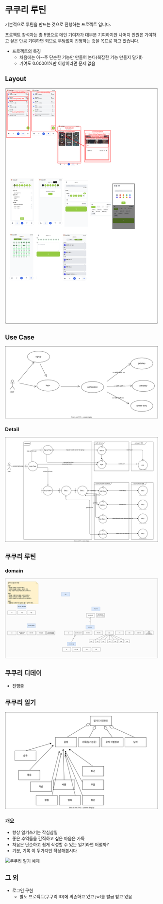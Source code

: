 # 쿠쿠리 루틴

기본적으로 루틴을 만드는 것으로 진행하는 프로젝트 입니다.

프로젝트 참석자는 총 5명으로
메인 기여자가 대부분 기여하지만
나머지 인원은 기여하고 싶은 만큼 기여하면 되므로
부담없이 진행하는 것을 목표로 하고 있습니다.

- 프로젝트의 특징
  - 처음에는 아--주 단순한 기능만 만들어 본다(복잡한 기능 만들지 말기!)
  - 기여도 0.00001%만 이상이라면 문제 없음

## Layout

![](./docs/layout.drawio.svg)

## Use Case

![](./docs/cucury-routine.usecase.drawio.svg)

### Detail

![](./docs/cucury-routine.robustness.drawio.svg)

## 쿠쿠리 루틴

### domain

![](./docs/routine.domain.drawio.svg)

## 쿠쿠리 디데이

- 진행중

## 쿠쿠리 일기

![](./docs/diary.domain.drawio.svg)

### 개요

- 항상 일기쓰기는 작심삼일
- 좋은 추억들을 간직하고 싶은 마음은 가득
- 처음은 단순하고 쉽게 작성할 수 있는 일기라면 어떨까?
- 기분, 기록 이 두가지만 작성해봅시다

![쿠쿠리 일기 예제](./cal_v2.gif)

## 그 외

- 로그인 구현
  - 별도 프로젝트(쿠쿠리 ID)에 의존하고 있고 jwt를 발급 받고 있음
